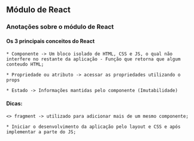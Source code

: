 ## Módulo de React

### Anotações sobre o módulo de React

#### Os 3 principais conceitos do React

    * Componente -> Um bloco isolado de HTML, CSS e JS, o qual não interfere no restante da aplicação - Função que retorna que algum conteudo HTML;
    
    * Propriedade ou atributo -> acessar as propriedades utilizando o props
    
    * Estado -> Informações mantidas pelo componente (Imutabilidade)


#### Dicas:

    <> fragment -> utilizado para adicionar mais de um mesmo componente;

    * Iniciar o desenvolvimento da aplicação pelo layout e CSS e após implementar a parte do JS;
